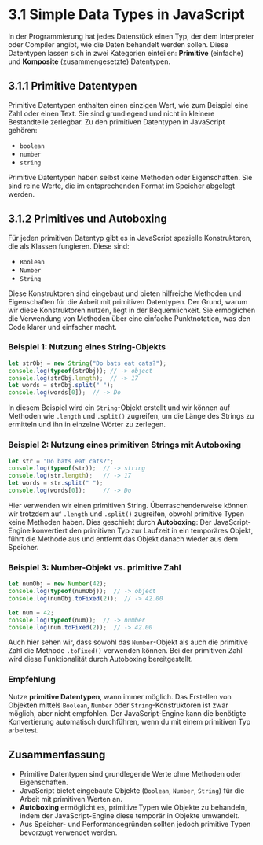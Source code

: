 
# 3.1 Simple Data Types in JavaScript

In der Programmierung hat jedes Datenstück einen Typ, der dem Interpreter oder Compiler angibt, wie die Daten behandelt werden sollen. Diese Datentypen lassen sich in zwei Kategorien einteilen: **Primitive** (einfache) und **Komposite** (zusammengesetzte) Datentypen.

## 3.1.1 Primitive Datentypen

Primitive Datentypen enthalten einen einzigen Wert, wie zum Beispiel eine Zahl oder einen Text. Sie sind grundlegend und nicht in kleinere Bestandteile zerlegbar. Zu den primitiven Datentypen in JavaScript gehören:

- `boolean`
- `number`
- `string`

Primitive Datentypen haben selbst keine Methoden oder Eigenschaften. Sie sind reine Werte, die im entsprechenden Format im Speicher abgelegt werden.

## 3.1.2 Primitives und Autoboxing

Für jeden primitiven Datentyp gibt es in JavaScript spezielle Konstruktoren, die als Klassen fungieren. Diese sind:

- `Boolean`
- `Number`
- `String`

Diese Konstruktoren sind eingebaut und bieten hilfreiche Methoden und Eigenschaften für die Arbeit mit primitiven Datentypen. Der Grund, warum wir diese Konstruktoren nutzen, liegt in der Bequemlichkeit. Sie ermöglichen die Verwendung von Methoden über eine einfache Punktnotation, was den Code klarer und einfacher macht.

### Beispiel 1: Nutzung eines String-Objekts

```javascript
let strObj = new String("Do bats eat cats?");
console.log(typeof(strObj)); // -> object
console.log(strObj.length);  // -> 17
let words = strObj.split(" ");
console.log(words[0]);  // -> Do
```

In diesem Beispiel wird ein `String`-Objekt erstellt und wir können auf Methoden wie `.length` und `.split()` zugreifen, um die Länge des Strings zu ermitteln und ihn in einzelne Wörter zu zerlegen.

### Beispiel 2: Nutzung eines primitiven Strings mit Autoboxing

```javascript
let str = "Do bats eat cats?";
console.log(typeof(str));  // -> string
console.log(str.length);   // -> 17
let words = str.split(" ");
console.log(words[0]);     // -> Do
```

Hier verwenden wir einen primitiven String. Überraschenderweise können wir trotzdem auf `.length` und `.split()` zugreifen, obwohl primitive Typen keine Methoden haben. Dies geschieht durch **Autoboxing**: Der JavaScript-Engine konvertiert den primitiven Typ zur Laufzeit in ein temporäres Objekt, führt die Methode aus und entfernt das Objekt danach wieder aus dem Speicher.

### Beispiel 3: Number-Objekt vs. primitive Zahl

```javascript
let numObj = new Number(42);
console.log(typeof(numObj));  // -> object
console.log(numObj.toFixed(2));  // -> 42.00

let num = 42;
console.log(typeof(num));  // -> number
console.log(num.toFixed(2));  // -> 42.00
```

Auch hier sehen wir, dass sowohl das `Number`-Objekt als auch die primitive Zahl die Methode `.toFixed()` verwenden können. Bei der primitiven Zahl wird diese Funktionalität durch Autoboxing bereitgestellt.

### Empfehlung

Nutze **primitive Datentypen**, wann immer möglich. Das Erstellen von Objekten mittels `Boolean`, `Number` oder `String`-Konstruktoren ist zwar möglich, aber nicht empfohlen. Der JavaScript-Engine kann die benötigte Konvertierung automatisch durchführen, wenn du mit einem primitiven Typ arbeitest.

## Zusammenfassung

- Primitive Datentypen sind grundlegende Werte ohne Methoden oder Eigenschaften.
- JavaScript bietet eingebaute Objekte (`Boolean`, `Number`, `String`) für die Arbeit mit primitiven Werten an.
- **Autoboxing** ermöglicht es, primitive Typen wie Objekte zu behandeln, indem der JavaScript-Engine diese temporär in Objekte umwandelt.
- Aus Speicher- und Performancegründen sollten jedoch primitive Typen bevorzugt verwendet werden.

